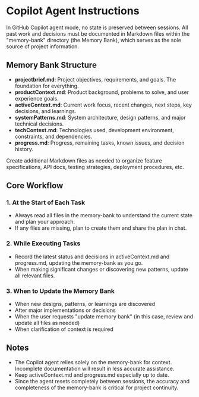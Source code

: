 # Copilot Agent Instructions

In GitHub Copilot agent mode, no state is preserved between sessions. All past work and decisions must be documented in Markdown files within the "memory-bank" directory (the Memory Bank), which serves as the sole source of project information.

## Memory Bank Structure

- **projectbrief.md**: Project objectives, requirements, and goals. The foundation for everything.
- **productContext.md**: Product background, problems to solve, and user experience goals.
- **activeContext.md**: Current work focus, recent changes, next steps, key decisions, and learnings.
- **systemPatterns.md**: System architecture, design patterns, and major technical decisions.
- **techContext.md**: Technologies used, development environment, constraints, and dependencies.
- **progress.md**: Progress, remaining tasks, known issues, and decision history.

Create additional Markdown files as needed to organize feature specifications, API docs, testing strategies, deployment procedures, etc.

## Core Workflow

### 1. At the Start of Each Task
- Always read all files in the memory-bank to understand the current state and plan your approach.
- If any files are missing, plan to create them and share the plan in chat.

### 2. While Executing Tasks
- Record the latest status and decisions in activeContext.md and progress.md, updating the memory-bank as you go.
- When making significant changes or discovering new patterns, update all relevant files.

### 3. When to Update the Memory Bank
- When new designs, patterns, or learnings are discovered
- After major implementations or decisions
- When the user requests "update memory bank" (in this case, review and update all files as needed)
- When clarification of context is required

## Notes
- The Copilot agent relies solely on the memory-bank for context. Incomplete documentation will result in less accurate assistance.
- Keep activeContext.md and progress.md especially up to date.
- Since the agent resets completely between sessions, the accuracy and completeness of the memory-bank is critical for project continuity.